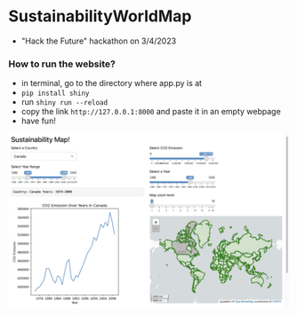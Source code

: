 # SustainabilityWorldMap
- "Hack the Future" hackathon on 3/4/2023

### How to run the website?
- in terminal, go to the directory where app.py is at
- `pip install shiny`
- run `shiny run --reload`
- copy the link `http://127.0.0.1:8000` and paste it in an empty webpage
- have fun!

![Website Display](https://github.com/anjieliu121/SustainabilityWorldMap/blob/db228dbdc4e18514cc5dcff3316f7e3680ada668/Screenshot%202023-04-03%20at%204.13.26%20PM.png)
